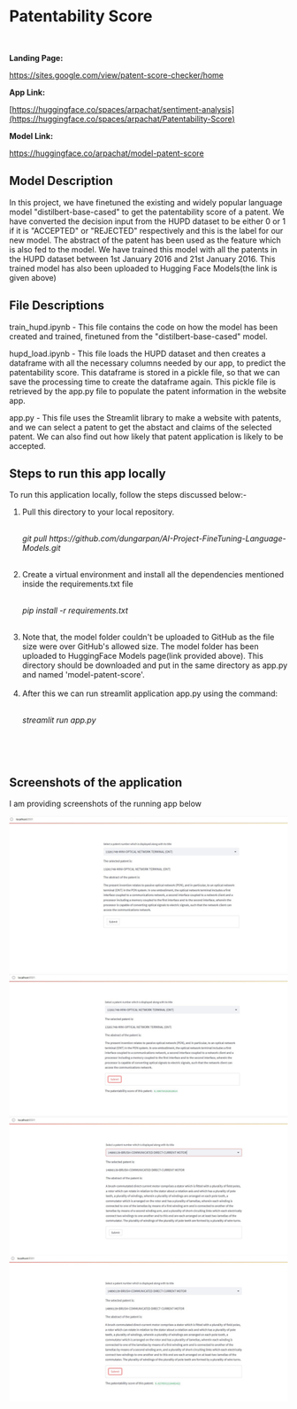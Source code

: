 # Patentability Score
<br>
<p><b>Landing Page:</b></p>

https://sites.google.com/view/patent-score-checker/home

<p><b>App Link:</b></p>

[https://huggingface.co/spaces/arpachat/sentiment-analysis](https://huggingface.co/spaces/arpachat/Patentability-Score)<br>

<p><b>Model Link:</b></p>

https://huggingface.co/arpachat/model-patent-score

## Model Description

<p>In this project, we have finetuned the existing and widely popular language model "distilbert-base-cased" to get the patentability score of a patent. We have converted the decision input from the HUPD dataset to be either 0 or 1 if it is "ACCEPTED" or "REJECTED" respectively and this is the label for our new model. The abstract of the patent has been used as the feature which is also fed to the model. We have trained this model with all the patents in the HUPD dataset between 1st January 2016 and 21st January 2016. This trained model has also been uploaded to Hugging Face Models(the link is given above)</p>

## File Descriptions

<p>train_hupd.ipynb -  This file contains the code on how the model has been created and trained, finetuned from the "distilbert-base-cased" model.</p>
<p>hupd_load.ipynb - This file loads the HUPD dataset and then creates a dataframe with all the necessary columns needed by our app, to predict the patentability score. This dataframe is stored in a pickle file, so that we can save the processing time to create the dataframe again. This pickle file is retrieved by the app.py file to populate the patent information in the website app.</p>
<p>app.py - This file uses the Streamlit library to make a website with patents, and we can select a patent to get the abstact and claims of the selected patent. We can also find out how likely that patent application is likely to be accepted.</p>

## Steps to run this app locally

<p>To run this application locally, follow the steps discussed below:-</p>
<ol>
<li>Pull this directory to your local repository.</li><br>
  <p><i>git pull https://github.com/dungarpan/AI-Project-FineTuning-Language-Models.git</i></p><br>
<li>Create a virtual environment and install all the dependencies mentioned inside the requirements.txt file</li><br>
  <p><i>pip install -r requirements.txt</i></p><br>
<li>Note that, the model folder couldn't be uploaded to GitHub as the file size were over GitHub's allowed size. The model folder has been uploaded to HuggingFace Models page(link provided above). This directory should be downloaded and put in the same directory as app.py and named 'model-patent-score'.</li><br>
<li>After this we can run streamlit application app.py using the command:</li><br>
<p><i>streamlit run app.py</i></p><br>
</ol><br>

## Screenshots of the application

<p>I am providing screenshots of the running app below</p>

![Docker SS](p1-ws.jpg)
![Docker SS](p1-s.jpg)
![Docker SS](p2-ws.jpg)
![Docker SS](p2-s.jpg)

